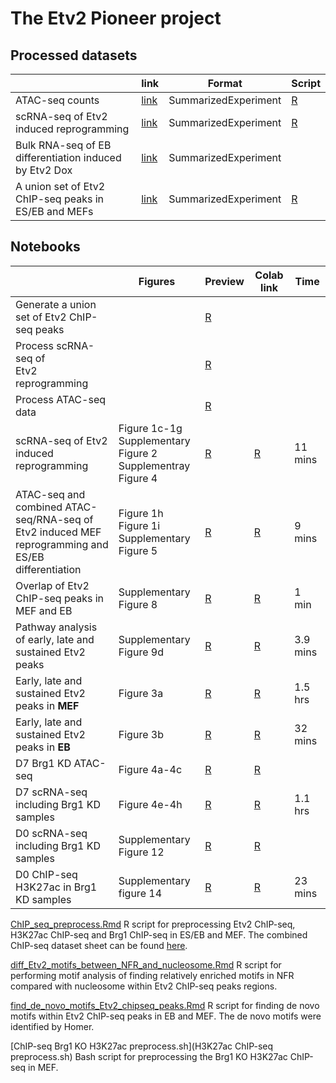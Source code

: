 # The Etv2 Pioneer project


## Processed datasets

| | link | Format | Script | 
| --- | --- | --- | --- | 
| ATAC-seq counts | [link](https://s3.msi.umn.edu/gongx030/datasets/dataset=Etv2ATAC_version=20190228a/all_ATAC.rds) | SummarizedExperiment | [R](ATAC_seq_preprocess.Rmd) |
| scRNA-seq of Etv2 induced reprogramming | [link](https://s3.msi.umn.edu/gongx030/etv2_pioneer/data/processed_Etv2_scRNAseq.rds) | SummarizedExperiment | [R](scRNA_seq_preprocess.Rmd) |
| Bulk RNA-seq of EB differentiation induced by Etv2 Dox | [link](https://s3.msi.umn.edu/gongx030/datasets/dataset=Etv2RNA-seq_version=20190909a/se.rds) | SummarizedExperiment | |
| A union set of Etv2 ChIP-seq peaks in ES/EB and MEFs | [link](https://s3.msi.umn.edu/gongx030/datasets/dataset=Etv2PioneerChIPseq_version=20191203a/all_Etv2_peaks.rds) | SummarizedExperiment | [R](generate_union_Etv2_peakset.ipynb) |

## Notebooks

|  | Figures | Preview | Colab link | Time |
| --- | --- | --- | --- | --- |
| Generate a union set of Etv2 ChIP-seq peaks | | [R](generate_union_Etv2_peakset.ipynb) | | | |
| Process scRNA-seq of<br> Etv2 reprogramming | | [R](scRNA_seq_preprocess.Rmd) |  | | |
| Process ATAC-seq data | | [R](ATAC_seq_preprocess.Rmd) |  |   |  |
| scRNA-seq of Etv2 induced reprogramming | Figure 1c-1g <br> Supplementary Figure 2 <br> Supplementray Figure 4 | [R](scRNA_seq.ipynb) | [R](https://colab.research.google.com/github/gongx030/etv2_pioneer/blob/master/scRNA_seq.ipynb) | 11 mins |
| ATAC-seq and combined ATAC-seq/RNA-seq of <br> Etv2 induced MEF reprogramming and ES/EB differentiation | Figure 1h <br> Figure 1i <br> Supplementary Figure 5 | [R](ATAC_analysis.ipynb) | [R](https://colab.research.google.com/github/gongx030/etv2_pioneer/blob/master/ATAC_analysis.ipynb) | 9 mins |
| Overlap of Etv2 ChIP-seq peaks in MEF and EB | Supplementary Figure 8 | [R](Etv2_ChIP_seq_peaks.ipynb) | [R](https://colab.research.google.com/github/gongx030/etv2_pioneer/blob/master/Etv2_ChIP_seq_peaks.ipynb) | 1 min | 
| Pathway analysis of early, late and sustained Etv2 peaks | Supplementary Figure 9d | [R](Pathway_Etv2_peaks.ipynb) | [R](https://colab.research.google.com/github/gongx030/etv2_pioneer/blob/master/Pathway_Etv2_peaks.ipynb) | 3.9 mins | 
| Early, late and sustained Etv2 peaks in **MEF** | Figure 3a | [R](early_late_sustained_Etv2_peaks_in_MEF.ipynb) | [R](https://colab.research.google.com/github/gongx030/etv2_pioneer/blob/master/early_late_sustained_Etv2_peaks_in_MEF.ipynb) | 1.5 hrs |
| Early, late and sustained Etv2 peaks in **EB** | Figure 3b | [R](early_late_sustained_Etv2_peaks_in_EB.ipynb) | [R](https://colab.research.google.com/github/gongx030/etv2_pioneer/blob/master/early_late_sustained_Etv2_peaks_in_EB.ipynb) | 32 mins |
| D7 Brg1 KD ATAC-seq | Figure 4a-4c | [R](Brg1_KD_sustained_Etv2_peaks.ipynb) | [R](https://colab.research.google.com/github/gongx030/etv2_pioneer/blob/master/Brg1_KD_sustained_Etv2_peaks.ipynb) |  |
| D7 scRNA-seq including Brg1 KD samples | Figure 4e-4h | [R](Brg1KD_scRNA_seq_D7.ipynb) | [R](https://colab.research.google.com/github/gongx030/etv2_pioneer/blob/master/Brg1KD_scRNA_seq_D7.ipynb) | 1.1 hrs |
| D0 scRNA-seq including Brg1 KD samples | Supplementary Figure 12 | [R](Brg1KD_scRNA_seq_D0.ipynb) | [R](https://colab.research.google.com/github/gongx030/etv2_pioneer/blob/master/Brg1KD_scRNA_seq_D0.ipynb) |  |
| D0 ChIP-seq H3K27ac in Brg1 KD samples | Supplementary figure 14 | [R](H3K27ac_ChIP-seq_Analysis.ipynb) | [R](https://colab.research.google.com/github/gongx030/etv2_pioneer/blob/master/H3K27ac_ChIP-seq_Analysis.ipynb) | 23 mins |


[ChIP_seq_preprocess.Rmd](ChIP_seq_preprocess.Rmd) R script for preprocessing Etv2 ChIP-seq, H3K27ac ChIP-seq and Brg1 ChIP-seq in ES/EB and MEF.  The combined ChIP-seq dataset sheet can be found [here](https://docs.google.com/spreadsheets/d/1UWiduM3Pv-GsVGmfxFApnyVBI1THMR8n8wHg5st3b5c/edit?usp=sharing).  

[diff_Etv2_motifs_between_NFR_and_nucleosome.Rmd](diff_Etv2_motifs_between_NFR_and_nucleosome.Rmd) R script for performing motif analysis of finding relatively enriched motifs in NFR compared with nucleosome within Etv2 ChIP-seq peaks regions. 

[find_de_novo_motifs_Etv2_chipseq_peaks.Rmd](find_de_novo_motifs_Etv2_chipseq_peaks.Rmd) R script for finding de novo motifs within Etv2 ChIP-seq peaks in EB and MEF.  The de novo motifs were identified by Homer. 

[ChIP-seq Brg1 KO H3K27ac preprocess.sh](H3K27ac ChIP-seq preprocess.sh) Bash script for preprocessing the Brg1 KO H3K27ac ChIP-seq in MEF. 
